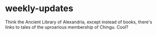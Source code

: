 # weekly-updates
Think the Ancient Library of Alexandria, except instead of books, there's links to tales of the uproarious membership of Chingu. Cool?
